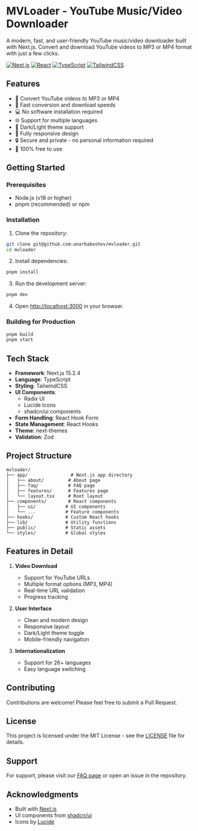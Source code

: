 # MVLoader - YouTube Music/Video Downloader

A modern, fast, and user-friendly YouTube music/video downloader built with Next.js. Convert and download YouTube videos to MP3 or MP4 format with just a few clicks.

[![Next.js](https://img.shields.io/badge/Next.js-15.2.4-black?style=for-the-badge&logo=next.js)](https://nextjs.org/)
[![React](https://img.shields.io/badge/React-19-blue?style=for-the-badge&logo=react)](https://reactjs.org/)
[![TypeScript](https://img.shields.io/badge/TypeScript-5-blue?style=for-the-badge&logo=typescript)](https://www.typescriptlang.org/)
[![TailwindCSS](https://img.shields.io/badge/TailwindCSS-3.4-blue?style=for-the-badge&logo=tailwind-css)](https://tailwindcss.com/)

## Features

- 🎵 Convert YouTube videos to MP3 or MP4
- 🚀 Fast conversion and download speeds
- 💻 No software installation required
- 🌐 Support for multiple languages
- 🌙 Dark/Light theme support
- 📱 Fully responsive design
- 🔒 Secure and private - no personal information required
- 💯 100% free to use

## Getting Started

### Prerequisites

- Node.js (v18 or higher)
- pnpm (recommended) or npm

### Installation

1. Clone the repository:
```bash
git clone git@github.com:anarbabashov/mvloader.git
cd mvloader
```

2. Install dependencies:
```bash
pnpm install
```

3. Run the development server:
```bash
pnpm dev
```

4. Open [http://localhost:3000](http://localhost:3000) in your browser.

### Building for Production

```bash
pnpm build
pnpm start
```

## Tech Stack

- **Framework**: Next.js 15.2.4
- **Language**: TypeScript
- **Styling**: TailwindCSS
- **UI Components**: 
  - Radix UI
  - Lucide Icons
  - shadcn/ui components
- **Form Handling**: React Hook Form
- **State Management**: React Hooks
- **Theme**: next-themes
- **Validation**: Zod

## Project Structure

```
mvloader/
├── app/                # Next.js app directory
│   ├── about/         # About page
│   ├── faq/           # FAQ page
│   ├── features/      # Features page
│   └── layout.tsx     # Root layout
├── components/        # React components
│   ├── ui/           # UI components
│   └── ...           # Feature components
├── hooks/            # Custom React hooks
├── lib/              # Utility functions
├── public/           # Static assets
└── styles/           # Global styles
```

## Features in Detail

1. **Video Download**
   - Support for YouTube URLs
   - Multiple format options (MP3, MP4)
   - Real-time URL validation
   - Progress tracking

2. **User Interface**
   - Clean and modern design
   - Responsive layout
   - Dark/Light theme toggle
   - Mobile-friendly navigation

3. **Internationalization**
   - Support for 26+ languages
   - Easy language switching

## Contributing

Contributions are welcome! Please feel free to submit a Pull Request.

## License

This project is licensed under the MIT License - see the [LICENSE](LICENSE) file for details.

## Support

For support, please visit our [FAQ page](/faq) or open an issue in the repository.

## Acknowledgments

- Built with [Next.js](https://nextjs.org/)
- UI components from [shadcn/ui](https://ui.shadcn.com/)
- Icons by [Lucide](https://lucide.dev/)
